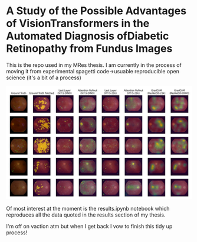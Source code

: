 # A Study of the Possible Advantages of VisionTransformers in the Automated Diagnosis ofDiabetic Retinopathy from Fundus Images

This is the repo used in my MRes thesis. I am currently in the process of moving it from experimental spagetti code->usuable reproducible open science (it's a bit of a process)

![explain_vis.JPG](figures/explain_vis.JPG?raw=true "Explain Vis")

Of most interest at the moment is the results.ipynb notebook which reproduces all the data quoted in the results section of my thesis.

I'm off on vaction atm but when I get back I vow to finish this tidy up process!